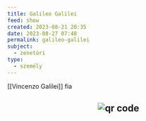 ```yaml
---
title: Galileo Galilei
feed: show
created: 2023-08-21 20:35
date: 2023-08-27 07:48
permalink: galileo-galilei
subject:
  - zenetöri
type:
  - személy
---
```


[[Vincenzo Galilei]] fia



## <p style="text-align: center;"><img src="https://chart.googleapis.com/chart?cht=qr&chl=https://notes.andrasdenes.com/galileo-galilei&chs=180x180&choe=UTF-8&chld=L|2" alt="qr code"></p>

